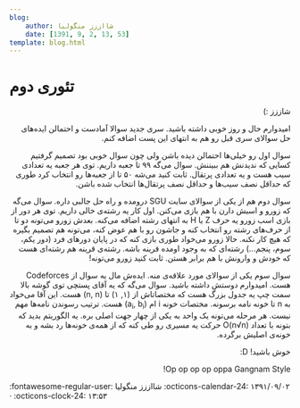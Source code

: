 ```yaml
---
blog:
    author: شااززز منگولیا
    date: [1391, 9, 2, 13, 53]
template: blog.html
---
```

# تئوری دوم

<div class="cnt">
<p class="" dir="RTL"></p>
<p class="" dir="RTL"></p>
<p class="" dir="RTL">شاززز :)</p>
<p class="" dir="RTL">امیدوارم حال و روز خوبی داشته باشید. سری جدید سوالا آمادست و احتمالن ایده‌های حل سوالای سری قبل رو هم به انتهای این پست اضافه کنم.</p>
<p class="" dir="RTL">سوال اول رو خیلی‌ها احتمالن دیده باشن ولی چون سوال خوبی بود تصمیم گرفتیم کسایی که ندیدنش هم ببیننش. سوال می‌گه ۹۹ تا جعبه داریم. توی هر جعبه یه تعدادی سیب هست و یه تعدادی پرتقال. ثابت کنید می‌شه ۵۰ تا از جعبه‌ها رو انتخاب کرد طوری که حداقل نصف سیب‌ها و حداقل نصف پرتقال‌ها انتخاب شده باشن.</p>
<p class="" dir="RTL">سوال دوم هم از یکی از سوالای سایت SGU درومده و راه حل جالبی داره. سوال می‌گه که زورو و اسبش دارن با هم بازی می‌کنن. اول کار یه رشته‌ی خالی داریم. توی هر دور از بازی اسب زورو یه حرف Z یا H به انتهای رشته اضافه می‌کنه. بعدش زورو می‌تونه دو تا از حرف‌های رشته رو انتخاب کنه و جاشون رو با هم عوض کنه، می‌تونه هم تصمیم بگیره که هیچ کار نکنه. حالا زورو می‌خواد طوری بازی کنه که در پایان دور‌های فرد‌ (دور یکم، سوم، پنجم...) رشته‌ای که به وجود اومده قرینه باشه. رشته‌ی قرینه هم رشته‌ای هست که خودش و وارونش با هم برابر هستن. ثابت کنید زورو می‌تونه!</p>
<p class="" dir="RTL">سوال سوم یکی از سوالای مورد علاقه‌ی منه. ایده‌ش مال یه سوال از Codeforces هست. امیدوارم دوستش داشته باشید. سوال می‌گه که یه آقای پستچی توی گوشه بالا سمت چپ یه جدول بزرگ هست که مختصاتاش از (۱, ۱) تا (n, n) هست. این آقا می‌خواد به n تا خونه نامه برسونه. مختصات خونه i ام (a<sub>i</sub>, b<sub>i</sub>) هست. ترتیب رسوندن نامه‌ها مهم نیست. هر مرحله می‌تونه یک واحد به یکی از چهار جهت اصلی بره. یه الگوریتم بدید که بتونه با تعداد O(n√n) حرکت یه مسیری رو طی کنه که از همه‌ی خونه‌ها رد بشه و به خونه‌ی اصلیش برگرده.</p>
<p class="" dir="RTL">خوش باشید! D:</p>
<p class="" dir="RTL">Op op op op oppa Gangnam Style!</p>
<p></p>
<p></p>
<p></p>
</div>

<div class="blog-info" markdown>
<span class="blog-author">
:fontawesome-regular-user: شااززز منگولیا
</span>
<span class="blog-date">
:octicons-calendar-24: ۱۳۹۱/۰۹/۰۲ · :octicons-clock-24: ۱۳:۵۳
</span>
</div>

